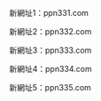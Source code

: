 
<p>新網址1：ppn331.com</p>
<p>新網址2：ppn332.com</p>
<p>新網址3：ppn333.com</p>
<p>新網址4：ppn334.com</p>
<p>新網址5：ppn335.com</p>
